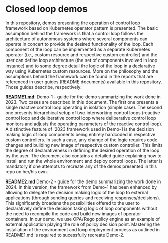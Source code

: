 # Closed loop demos
In this repository, demos presenting the operation of control loop framework based on Kubernetes operator pattern is presented. The basic assumption behind the framework is that a control loop follows the architecture of autonomous systems where several components can operate in concert to provide the desired functionality of the loop. Each component of the loop can be implemented as a separate Kubernetes operator (i.e., custom resource and respective custom controller) and the user can define loop architecture (the set of components involved in loop instance) and to some degree detail the logic of the loop in a declarative way using Kubernetes custom resources. More on the philosophy and the assumptions behind the framework can be found in the reports that are referenced in user guides (README documents) available in this repository. Those guides describe, respectively:

**[README1.md](./README1.md?ref_type=heads)**: Demo-1 - guide for the demo summarizing the work done in 2023. Two cases are described in this document. The first one presents a single reactive control loop operating in isolation (simple case). The second one presents hierarchical setup of two interworking control loops (reactive control loop and deliberative control loop where deliberative control loop monitors and adjusts the operating parameters of the reactive control loop). A distinctive feature of '2023 framework used in Demo-1 is the decision making logic of loop components being entirely hardcoded in respective custom controllers. In such a case, any change of the logic requires code changes and building new image of respective custom controller. This limits the degree of declarativeness in defining the desired operation of the loop by the user. The document also contains a detailed guide explaining how to install and run the whole environment and deploy control loops. The latter is mandatory if one attempts to recreate any of the demos presented in this repo on her/his own.

**[README2.md](./README2.md?ref_type=heads)** Demo-2 - guide for the demo summarizing the work done in 2024. In this version, the framework from Demo-1 has been enhanced by allowing to delegate the decision making logic of the loop to external applications (through sending queries and receiving responses/decisions). This significantly broadens the possibilities offered to the user to declaratively define the decision taking logic of loop components without the need to recompile the code and build new images of operator containers. In our demo, we use OPA/Rego policy engine as an example of external application playing the role of policy decision point. Mastering the installation of the environment and loop deployment process as outlined in README1.md is required to sucessfully recreate Demo-2.
